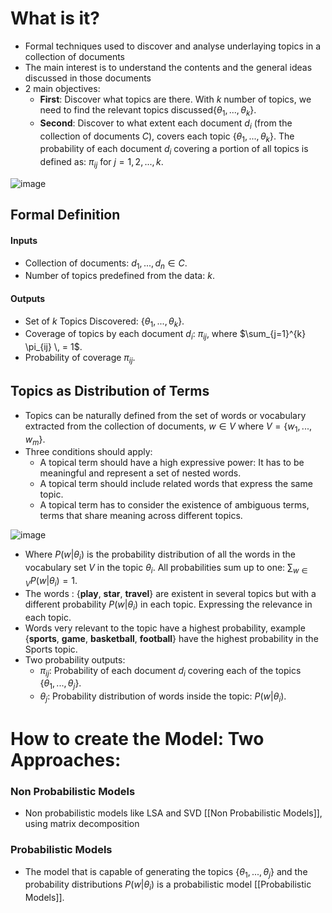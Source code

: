 # What is it?
* Formal techniques used to discover and analyse underlaying topics in a collection of documents
* The main interest is to understand the contents and the general ideas discussed in those documents
* 2 main objectives:
	* **First**: Discover what topics are there. With $k$ number of topics, we need to find the relevant topics discussed$\{\theta_{1},...,\theta_{k}\}$.
	* **Second**: Discover to what extent each document $d_{i}$ (from the collection of documents $C$), covers each topic $\{\theta_{1},...,\theta_{k}\}$. The probability of each document $d_{i}$ covering a portion of all topics is defined as: $\pi_{ij}$ for $j={1,2,...,k}$.

![image](pics/topic_modeling.png)
## Formal Definition
#### Inputs
* Collection of documents: $d_{1},...,d_{n} \in C$. 
* Number of topics predefined from the data: $k$.

#### Outputs
* Set of $k$ Topics Discovered: $\{\theta_{1},...,\theta_{k}\}$.
* Coverage of topics by each document $d_{i}$:   $\pi_{ij}$, where $\sum_{j=1}^{k} \pi_{ij} \, = 1$.
* Probability of coverage $\pi_{ij}$.

## Topics as Distribution of Terms
* Topics can be naturally defined from the set of words or vocabulary extracted from the collection of documents, $w \in V$ where $V = \{w_{1},...,w_{m}\}$. 
* Three conditions should apply:
	* A topical term should have a high expressive power: It has to be meaningful and represent a set of nested words. 
	* A topical term should include related words that express the same topic.
	* A topical term has to consider the existence of ambiguous terms, terms that share meaning across different topics.

![image](pics/topical_terms.png)
* Where $P(w|\theta_{i})$ is the probability distribution of all the words in the vocabulary set $V$ in the topic $\theta_{i}$. All probabilities sum up to one: $\sum_{w \in V} P(w|\theta_{i}) = 1$.
* The words : {**play**, **star**, **travel**} are existent in several topics but with a different probability $P(w|\theta_{i})$ in each topic. Expressing the relevance in each topic.
* Words very relevant to the topic have a highest probability, example {**sports**, **game**, **basketball**, **football**} have the highest probability in the Sports topic.
* Two probability outputs:
	* $\pi_{ij}$: Probability of each document $d_{i}$ covering each of the topics $\{\theta_{1},...,\theta_{j}\}$.
	* $\theta_{j}$: Probability distribution of words inside the topic: $P(w|\theta_{i})$.


# How to create the Model: Two Approaches:
### Non Probabilistic Models
* Non probabilistic models like LSA and SVD [[Non Probabilistic Models]], using matrix decomposition

### Probabilistic Models
* The model that is capable of generating the topics $\{\theta_{1},...,\theta_{j}\}$ and the probability distributions $P(w|\theta_{i})$ is a probabilistic model [[Probabilistic Models]].
